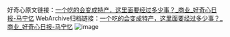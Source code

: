 好奇心原文链接：[一个吃的会变成特产，这里面要经过多少事？_商业_好奇心日报-马宁忆](https://www.qdaily.com/articles/2357.html)
WebArchive归档链接：[一个吃的会变成特产，这里面要经过多少事？_商业_好奇心日报-马宁忆](http://web.archive.org/web/20171224032612/http://www.qdaily.com:80/articles/2357.html)
![image](http://ww3.sinaimg.cn/large/007d5XDpgy1g3vc15fa4tj30u066unpd)